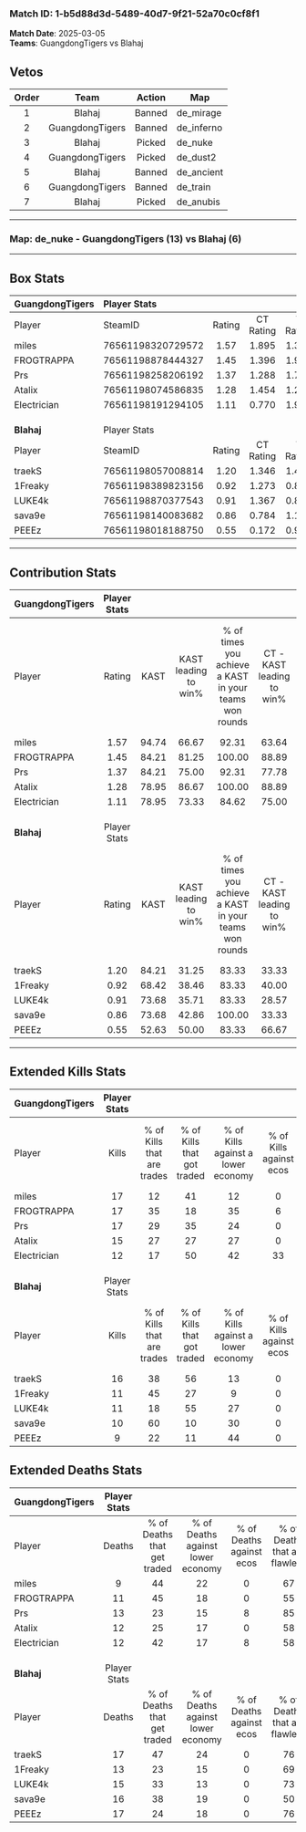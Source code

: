 ### Match ID: 1-b5d88d3d-5489-40d7-9f21-52a70c0cf8f1  
**Match Date**: 2025-03-05  
**Teams**: GuangdongTigers vs Blahaj  

## Vetos  

| Order | Team | Action | Map |
| :---: | :--: | :----: | --- |
| 1 | Blahaj | Banned | de_mirage |
| 2 | GuangdongTigers | Banned | de_inferno |
| 3 | Blahaj | Picked | de_nuke |
| 4 | GuangdongTigers | Picked | de_dust2 |
| 5 | Blahaj | Banned | de_ancient |
| 6 | GuangdongTigers | Banned | de_train |
| 7 | Blahaj | Picked | de_anubis |

---  

### **Map**: de_nuke - GuangdongTigers (13) vs Blahaj (6)  
---  

## Box Stats  

| **GuangdongTigers** | Player Stats      |        |           |          |       |      |       |         |        |      |     |
| :- | :- | :-: | :-: | :-: | :-: | :-: | :-: | :-: | :-: | :-: | :-: |
| Player              | SteamID           | Rating | CT Rating | T Rating | KAST  | ADR  | Kills | Assists | Deaths | K/D  | HS% |
| miles               | 76561198320729572 |  1.57  |   1.895   |  1.334   | 94.74 | 85.3 |  17   |    5    |   9    | 1.89 | 35  |
| FROGTRAPPA          | 76561198878444327 |  1.45  |   1.396   |  1.925   | 84.21 | 91.7 |  17   |    3    |   11   | 1.55 | 35  |
| Prs                 | 76561198258206192 |  1.37  |   1.288   |  1.758   | 84.21 | 86.4 |  17   |    2    |   13   | 1.31 | 64  |
| Atalix              | 76561198074586835 |  1.28  |   1.454   |  1.235   | 78.95 | 83.4 |  15   |    5    |   12   | 1.25 | 93  |
| Electrician         | 76561198191294105 |  1.11  |   0.770   |  1.929   | 78.95 | 76.5 |  12   |    4    |   12   | 1.00 | 75  |
|                     |                   |        |           |          |       |      |       |         |        |      |     |
|                     |                   |        |           |          |       |      |       |         |        |      |     |
|                     |                   |        |           |          |       |      |       |         |        |      |     |
| **Blahaj**          | Player Stats      |        |           |          |       |      |       |         |        |      |     |
| Player              | SteamID           | Rating | CT Rating | T Rating | KAST  | ADR  | Kills | Assists | Deaths | K/D  | HS% |
| traekS              | 76561198057008814 |  1.20  |   1.346   |  1.463   | 84.21 | 80.5 |  16   |    2    |   17   | 0.94 | 68  |
| 1Freaky             | 76561198389823156 |  0.92  |   1.273   |  0.853   | 68.42 | 69.3 |  11   |    1    |   13   | 0.85 | 54  |
| LUKE4k              | 76561198870377543 |  0.91  |   1.367   |  0.822   | 73.68 | 67.5 |  11   |    3    |   15   | 0.73 | 54  |
| sava9e              | 76561198140083682 |  0.86  |   0.784   |  1.175   | 73.68 | 74.1 |  10   |    3    |   16   | 0.63 | 40  |
| PEEEz               | 76561198018188750 |  0.55  |   0.172   |  0.910   | 52.63 | 50.8 |   9   |    2    |   17   | 0.53 | 55  |
---  

## Contribution Stats  

| **GuangdongTigers** | Player Stats |       |                      |                                                        |                           |                                                             |                          |                                                            |
| :- | :-: | :-: | :-: | :-: | :-: | :-: | :-: | :-: |
| Player              |    Rating    | KAST  | KAST leading to win% | % of times you achieve a KAST in your teams won rounds | CT - KAST leading to win% | CT - % of times you achieve a KAST in your teams won rounds | T - KAST leading to win% | T - % of times you achieve a KAST in your teams won rounds |
| miles               |     1.57     | 94.74 |        66.67         |                         92.31                          |           63.64           |                            87.50                            |          71.43           |                           100.00                           |
| FROGTRAPPA          |     1.45     | 84.21 |        81.25         |                         100.00                         |           88.89           |                           100.00                            |          71.43           |                           100.00                           |
| Prs                 |     1.37     | 84.21 |        75.00         |                         92.31                          |           77.78           |                            87.50                            |          71.43           |                           100.00                           |
| Atalix              |     1.28     | 78.95 |        86.67         |                         100.00                         |           88.89           |                           100.00                            |          83.33           |                           100.00                           |
| Electrician         |     1.11     | 78.95 |        73.33         |                         84.62                          |           75.00           |                            75.00                            |          71.43           |                           100.00                           |
|                     |              |       |                      |                                                        |                           |                                                             |                          |                                                            |
|                     |              |       |                      |                                                        |                           |                                                             |                          |                                                            |
|                     |              |       |                      |                                                        |                           |                                                             |                          |                                                            |
| **Blahaj**          | Player Stats |       |                      |                                                        |                           |                                                             |                          |                                                            |
| Player              |    Rating    | KAST  | KAST leading to win% | % of times you achieve a KAST in your teams won rounds | CT - KAST leading to win% | CT - % of times you achieve a KAST in your teams won rounds | T - KAST leading to win% | T - % of times you achieve a KAST in your teams won rounds |
| traekS              |     1.20     | 84.21 |        31.25         |                         83.33                          |           33.33           |                           100.00                            |          30.00           |                           75.00                            |
| 1Freaky             |     0.92     | 68.42 |        38.46         |                         83.33                          |           40.00           |                           100.00                            |          37.50           |                           75.00                            |
| LUKE4k              |     0.91     | 73.68 |        35.71         |                         83.33                          |           28.57           |                           100.00                            |          42.86           |                           75.00                            |
| sava9e              |     0.86     | 73.68 |        42.86         |                         100.00                         |           33.33           |                           100.00                            |          50.00           |                           100.00                           |
| PEEEz               |     0.55     | 52.63 |        50.00         |                         83.33                          |           66.67           |                           100.00                            |          42.86           |                           75.00                            |
---  

## Extended Kills Stats  

| **GuangdongTigers** | Player Stats |                            |                            |                                    |                         |                              |                                 |                                       |                    |           |
| :- | :-: | :-: | :-: | :-: | :-: | :-: | :-: | :-: | :-: | :-: |
| Player              |    Kills     | % of Kills that are trades | % of Kills that got traded | % of Kills against a lower economy | % of Kills against ecos | % of Kills that are flawless | % of Kills that are close duels | % of Kills that are assisted by flash | Pistol Round Kills | AWP Kills |
| miles               |      17      |             12             |             41             |                 12                 |            0            |              88              |                0                |                   0                   |         9          |     1     |
| FROGTRAPPA          |      17      |             35             |             18             |                 35                 |            6            |              47              |               12                |                   0                   |         0          |     2     |
| Prs                 |      17      |             29             |             35             |                 24                 |            0            |              71              |                6                |                   0                   |         0          |     6     |
| Atalix              |      15      |             27             |             27             |                 27                 |            0            |              53              |               13                |                   7                   |         0          |     0     |
| Electrician         |      12      |             17             |             50             |                 42                 |           33            |              75              |                0                |                   0                   |         0          |     1     |
|                     |              |                            |                            |                                    |                         |                              |                                 |                                       |                    |           |
|                     |              |                            |                            |                                    |                         |                              |                                 |                                       |                    |           |
|                     |              |                            |                            |                                    |                         |                              |                                 |                                       |                    |           |
| **Blahaj**          | Player Stats |                            |                            |                                    |                         |                              |                                 |                                       |                    |           |
| Player              |    Kills     | % of Kills that are trades | % of Kills that got traded | % of Kills against a lower economy | % of Kills against ecos | % of Kills that are flawless | % of Kills that are close duels | % of Kills that are assisted by flash | Pistol Round Kills | AWP Kills |
| traekS              |      16      |             38             |             56             |                 13                 |            0            |              50              |               13                |                   0                   |         0          |     2     |
| 1Freaky             |      11      |             45             |             27             |                 9                  |            0            |              91              |                0                |                   0                   |         5          |     0     |
| LUKE4k              |      11      |             18             |             55             |                 27                 |            0            |              45              |                0                |                  18                   |         0          |     1     |
| sava9e              |      10      |             60             |             10             |                 30                 |            0            |              40              |                0                |                   0                   |         0          |     0     |
| PEEEz               |      9       |             22             |             11             |                 44                 |            0            |              89              |                0                |                   0                   |         0          |     3     |
## Extended Deaths Stats  

| **GuangdongTigers** | Player Stats |                             |                                   |                          |                               |                            |                           |               |
| :- | :-: | :-: | :-: | :-: | :-: | :-: | :-: | :-: |
| Player              |    Deaths    | % of Deaths that get traded | % of Deaths against lower economy | % of Deaths against ecos | % of Deaths that are flawless | % of Deaths that are close | % of Deaths while blinded | Deaths to AWP |
| miles               |      9       |             44              |                22                 |            0             |              67               |             0              |             0             |       1       |
| FROGTRAPPA          |      11      |             45              |                18                 |            0             |              55               |             9              |             0             |       0       |
| Prs                 |      13      |             23              |                15                 |            8             |              85               |             0              |             0             |       2       |
| Atalix              |      12      |             25              |                17                 |            0             |              58               |             0              |             8             |       1       |
| Electrician         |      12      |             42              |                17                 |            8             |              58               |             8              |             8             |       1       |
|                     |              |                             |                                   |                          |                               |                            |                           |               |
|                     |              |                             |                                   |                          |                               |                            |                           |               |
|                     |              |                             |                                   |                          |                               |                            |                           |               |
| **Blahaj**          | Player Stats |                             |                                   |                          |                               |                            |                           |               |
| Player              |    Deaths    | % of Deaths that get traded | % of Deaths against lower economy | % of Deaths against ecos | % of Deaths that are flawless | % of Deaths that are close | % of Deaths while blinded | Deaths to AWP |
| traekS              |      17      |             47              |                24                 |            0             |              76               |             6              |             0             |       2       |
| 1Freaky             |      13      |             23              |                15                 |            0             |              69               |             8              |             0             |       0       |
| LUKE4k              |      15      |             33              |                13                 |            0             |              73               |             7              |             0             |       1       |
| sava9e              |      16      |             38              |                19                 |            0             |              50               |             6              |             0             |       2       |
| PEEEz               |      17      |             24              |                18                 |            0             |              76               |             6              |             6             |       4       |

